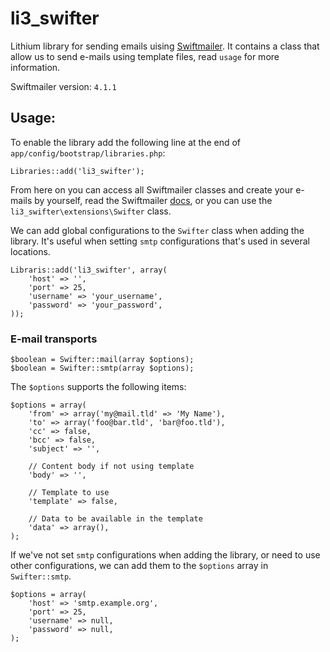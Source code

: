 # li3_swifter
Lithium library for sending emails uising [Swiftmailer](http://swiftmailer.org/). It contains
a class that allow us to send e-mails using template files, read `usage` for more information.

Swiftmailer version: `4.1.1`

## Usage:
To enable the library add the following line at the end of `app/config/bootstrap/libraries.php`:

    Libraries::add('li3_swifter');

From here on you can access all Swiftmailer classes and create your e-mails by yourself, read the
Swiftmailer [docs](http://swiftmailer.org/docs/introduction.htm/), or you can use the
`li3_swifter\extensions\Swifter` class.

We can add global configurations to the `Swifter` class when adding the library. It's useful
when setting `smtp` configurations that's used in several locations.

    Libraris::add('li3_swifter', array(
        'host' => '',
        'port' => 25,
        'username' => 'your_username',
        'password' => 'your_password',
    ));

### E-mail transports

    $boolean = Swifter::mail(array $options);
    $boolean = Swifter::smtp(array $options);

The `$options` supports the following items:

    $options = array(
        'from' => array('my@mail.tld' => 'My Name'),
        'to' => array('foo@bar.tld', 'bar@foo.tld'),
        'cc' => false,
        'bcc' => false,
        'subject' => '',

        // Content body if not using template
        'body' => '',

        // Template to use
        'template' => false,

        // Data to be available in the template
        'data' => array(),
    );

If we've not set `smtp` configurations when adding the library, or need to use other configurations, we
can add them to the `$options` array in `Swifter::smtp`.

    $options = array(
        'host' => 'smtp.example.org',
        'port' => 25,
        'username' => null,
        'password' => null,
    );